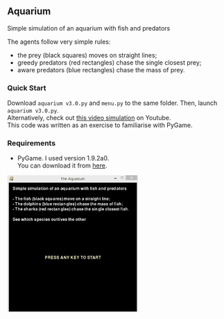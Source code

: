 ## Aquarium
Simple simulation of an aquarium with fish and predators

The agents follow very simple rules:
- the prey (black squares) moves on straight lines;
- greedy predators (red rectangles) chase the single closest prey;
- aware predators (blue rectangles) chase the mass of prey.


### Quick Start
Download `aquarium v3.0.py` and `menu.py` to the same folder. Then, launch `aquarium v3.0.py`.  
Alternatively, check out [this video simulation][1] on Youtube.  
This code was written as an exercise to familiarise with PyGame.  


### Requirements
* PyGame. I used version 1.9.2a0.  
You can download it from [here][2]. 

<img src="Aquarium.gif" width="60%" />

[1]: https://youtu.be/ELCc1FJtYIk
[2]: http://www.pygame.org/download.shtml


